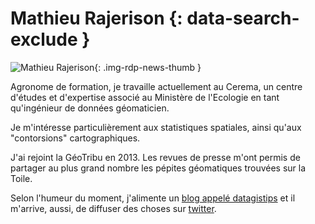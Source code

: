 # Mathieu Rajerison {: data-search-exclude }

![Mathieu Rajerison](https://cdn.geotribu.fr/img/internal/contributeurs/mraj.jpg "portrait de Mathieu Rajerison"){: .img-rdp-news-thumb }

Agronome de formation, je travaille actuellement au Cerema, un centre d'études et d'expertise associé au Ministère de l'Ecologie en tant qu'ingénieur de données géomaticien.

Je m'intéresse particulièrement aux statistiques spatiales, ainsi qu'aux "contorsions" cartographiques.

J'ai rejoint la GéoTribu en 2013. Les revues de presse m'ont permis de partager au plus grand nombre les pépites géomatiques trouvées sur la Toile.

Selon l'humeur du moment, j'alimente un [blog appelé datagistips](https://datagistips.hypotheses.org/) et il m'arrive, aussi, de diffuser des choses sur [twitter](https://twitter.com/datagistips).
